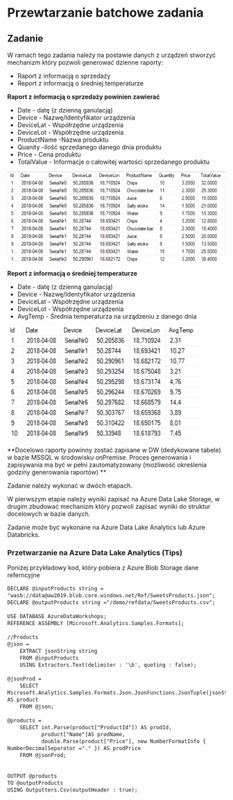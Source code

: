 # Przewtarzanie batchowe zadania

## Zadanie

W ramach tego zadania należy na postawie danych z urządzeń stworzyć mechanizm który pozwoli generować dzienne raporty:

- Raport z informacją o sprzedaży
- Report  z informacją o średniej temperaturze

**Raport z informacją o sprzedaży powinien zawierać**

- Date - datę (z dzienną ganulacją)  
- Device - Nazwę/Identyfikator urządzenia
- DeviceLat - Współrzędne urządzenia
- DeviceLot - Współrzędne urządzenia
- ProductName -Nazwa produktu
- Quanity -ilość sprzedanego danego dnia produktu
- Price - Cena produktu
- TotalValue - Informacje o całowitej wartości sprzedanego produktu

![Przykładowe raport](../Imgs/SalesReport.png)

**Report  z informacją o średniej temperaturze**

- Date - datę (z dzienną ganulacją)
- Device - Nazwę/Identyfikator urządzenia
- DeviceLat - Współrzędne urządzenia
- DeviceLot - Współrzędne urządzenia
- AvgTemp - Średnia temperaturza na urządzeniu z danego dnia

![](../Imgs/TempReport.png)

**Docelowo raporty powinny zostać zapisane w DW (dedykowane tabele)  w bazie MSSQL w środowisku onPremise. Proces generowania i zapisywania ma być w pełni zautomatyzowany (możliwość określenia godziny generowania raportów) ** 



Zadanie należy wykonać w dwóch etapach. 

W pierwszym etapie należy wyniki zapisać na Azure Data Lake Storage, w drugim zbudować mechanizm który pozwoli zapisać wyniki do struktur docelowych w bazie danych.

Zadanie może być wykonane na Azure Data Lake Analytics lub Azure Databricks.

### Przetwarzanie na Azure Data Lake Analytics (Tips)

Poniżej przykładowy kod, który pobiera z Azure Blob Storage dane referncyjne

```mssql
DECLARE @inputProducts string = "wasb://data@aw2019.blob.core.windows.net/Ref/SweetsProducts.json";
DECLARE @outputProducts string ="/demo/refdata/SweetsProducts.csv";

USE DATABASE AzureDataWorkshops;
REFERENCE ASSEMBLY [Microsoft.Analytics.Samples.Formats];

//Products
@json =
    EXTRACT jsonString string
    FROM @inputProducts
    USING Extractors.Text(delimiter : '\b', quoting : false);

@jsonProd =
    SELECT Microsoft.Analytics.Samples.Formats.Json.JsonFunctions.JsonTuple(jsonString) AS product
    FROM @json;

@products =
    SELECT int.Parse(product["ProductId"]) AS prodId,
           product["Name"]AS prodName,
           double.Parse(product["Price"], new NumberFormatInfo { NumberDecimalSeparator ="." }) AS prodPrice
    FROM @jsonProd;
	

OUTPUT @products
TO @outputProducts
USING Outputters.Csv(outputHeader : true);
```

